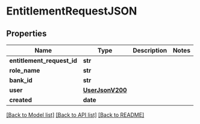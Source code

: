 # EntitlementRequestJSON

## Properties
Name | Type | Description | Notes
------------ | ------------- | ------------- | -------------
**entitlement_request_id** | **str** |  | 
**role_name** | **str** |  | 
**bank_id** | **str** |  | 
**user** | [**UserJsonV200**](UserJsonV200.md) |  | 
**created** | **date** |  | 

[[Back to Model list]](../README.md#documentation-for-models) [[Back to API list]](../README.md#documentation-for-api-endpoints) [[Back to README]](../README.md)


